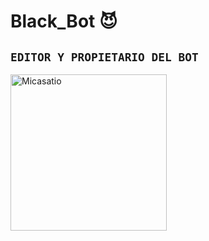 # Black_Bot 😈
## `EDITOR Y PROPIETARIO DEL BOT` 

<a href="https://github.com/Micasatio"><img src="https://github.com/Micasatio.png" width="250" height="250" alt="Micasatio"/></a>
